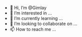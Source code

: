 - 👋 Hi, I’m @Gimlay
- 👀 I’m interested in ...
- 🌱 I’m currently learning ...
- 💞️ I’m looking to collaborate on ...
- 📫 How to reach me ...

<!---
Gimlay/Gimlay is a ✨ special ✨ repository because its `README.md` (this file) appears on your GitHub profile.
You can click the Preview link to take a look at your changes.
--->
